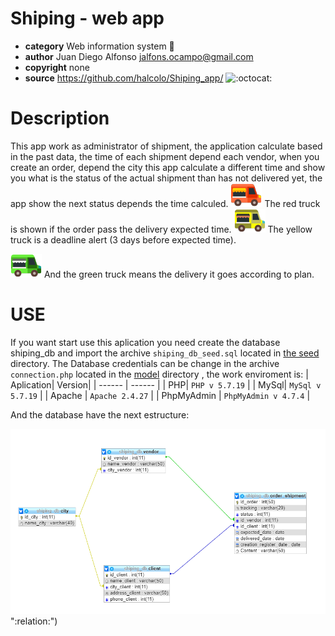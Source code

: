 # Shiping - web app

* **category**    Web information system 📡
* **author**      Juan Diego Alfonso <jalfons.ocampo@gmail.com>
* **copyright**   none
* **source**      https://github.com/halcolo/Shiping_app/ ![:octocat:](https://assets-cdn.github.com/images/icons/emoji/octocat.png ":octocat:")


# Description

This app work as administrator of shipment, the application calculate based in the past data, the time of each shipment depend each vendor, when you create an order, depend the city this app calculate a different time and show you what is the status of the actual shipment than has not delivered yet, the app show the next status depends the time calculed.
![:redtruck:](https://github.com/halcolo/Shiping_app/blob/master/img/red_truck.png?raw=true ":redyellowtruck:")
The red truck is shown if the order pass the delivery expected time.
![:yellowtruck:](https://github.com/halcolo/Shiping_app/blob/master/img/yellow_truck.png?raw=true ":yellowtruck:")
The yellow truck is a deadline alert (3 days before expected time).

![:greentruck:](https://github.com/halcolo/Shiping_app/blob/master/img/green_truck.png?raw=true ":greentruck:")
And the green truck means the delivery it goes according to plan.

# USE
If you want start use this aplication you need create the database shiping_db and import the archive `shiping_db_seed.sql` located in [the seed](https://github.com/halcolo/Shiping_app/tree/master/seed) directory.
The Database credentials can be change in the archive `connection.php` located in the [model](https://github.com/halcolo/Shiping_app/tree/master/model) directory , the work enviroment is:
 | Aplication| Version|
| ------ | ------ |
| PHP| `PHP v 5.7.19` |
| MySql| `MySql v 5.7.19` |
| Apache | `Apache 2.4.27` |
| PhpMyAdmin | `PhpMyAdmin v 4.7.4`  |


And the database have the next estructure:

![:relation:](img/relation.PNG)":relation:")
